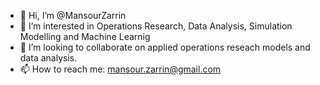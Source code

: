 - 👋 Hi, I’m @MansourZarrin
- 👀 I’m interested in Operations Research, Data Analysis, Simulation Modelling and Machine Learnig
- 💞️ I’m looking to collaborate on applied operations reseach models and data analysis.
- 📫 How to reach me: mansour.zarrin@gmail.com

<!---
MansourZa/MansourZa is a ✨ special ✨ repository because its `README.md` (this file) appears on your GitHub profile.
You can click the Preview link to take a look at your changes.
--->
